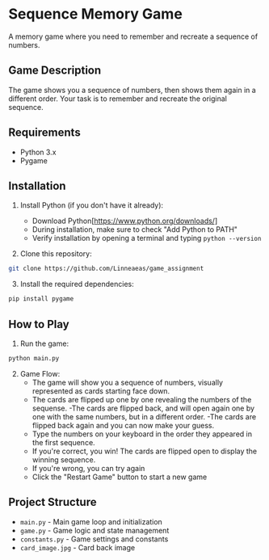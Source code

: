 # Sequence Memory Game

A memory game where you need to remember and recreate a sequence of numbers.

## Game Description

The game shows you a sequence of numbers, then shows them again in a different order. Your task is to remember and recreate the original sequence.

## Requirements

- Python 3.x
- Pygame

## Installation

1. Install Python (if you don't have it already):

   - Download Python[https://www.python.org/downloads/]
   - During installation, make sure to check "Add Python to PATH"
   - Verify installation by opening a terminal and typing `python --version`

2. Clone this repository:

```bash
git clone https://github.com/Linneaeas/game_assignment
```

3. Install the required dependencies:

```bash
pip install pygame
```

## How to Play

1. Run the game:

```bash
python main.py
```

2. Game Flow:
   - The game will show you a sequence of numbers, visually represented as cards starting face down.
   - The cards are flipped up one by one revealing the numbers of the sequense.
     -The cards are flipped back, and will open again one by one with the same numbers, but in a different order.
     -The cards are flipped back again and you can now make your guess.
   - Type the numbers on your keyboard in the order they appeared in the first sequence.
   - If you're correct, you win! The cards are flipped open to display the winning sequence.
   - If you're wrong, you can try again
   - Click the "Restart Game" button to start a new game

## Project Structure

- `main.py` - Main game loop and initialization
- `game.py` - Game logic and state management
- `constants.py` - Game settings and constants
- `card_image.jpg` - Card back image
